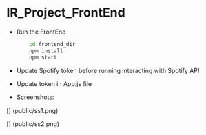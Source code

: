 # IR_Project_FrontEnd

- Run the FrontEnd

  ```bash
      cd frontend_dir
      npm install
      npm start
  ```

- Update Spotify token before running interacting with Spotify API

- Update token in App.js file

- Screenshots:

[] (public/ss1.png)

[] (public/ss2.png)
